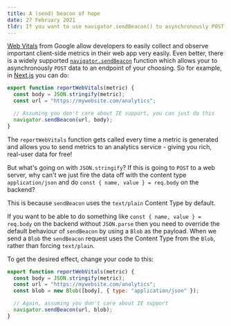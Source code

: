 ```yaml
---
title: A (send) beacon of hope
date: 27 February 2021
tldr: If you want to use navigator.sendBeacon() to asynchronously POST data to a web server, be aware of the restricted content type. You probably want to use a Blob in the payload.
---
```


[Web Vitals](https://web.dev/vitals/) from Google allow developers to easily collect and observe important client-side metrics in their web app very easily. Even better, there is a widely supported [`navigator.sendBeacon`](https://developer.mozilla.org/en-US/docs/Web/API/Navigator/sendBeacon) function which allows your to asynchronously `POST` data to an endpoint of your choosing. So for example, in [Next.js](https://nextjs.org/docs/advanced-features/measuring-performance) you can do:

```js
export function reportWebVitals(metric) {
  const body = JSON.stringify(metric);
  const url = "https://mywebsite.com/analytics";

  // Assuming you don't care about IE support, you can just do this
  navigator.sendBeacon(url, body);
}
```

The `reportWebVitals` function gets called every time a metric is generated and allows you to send metrics to an analytics service - giving you rich, real-user data for free!

But what's going on with `JSON.stringify`? If this is going to `POST` to a web server, why can't we just fire the data off with the content type `application/json` and do `const { name, value } = req.body` on the backend?

This is because `sendBeacon` uses the `text/plain` Content Type by default.

If you want to be able to do something like `const { name, value } = req.body` on the backend without `JSON.parse` then you need to override the default behaviour of `sendBeacon` by using a `Blob` as the payload. When we send a `Blob` the `sendBeacon` request uses the Content Type from the `Blob`, rather than forcing `text/plain`.

To get the desired effect, change your code to this:

```js
export function reportWebVitals(metric) {
  const body = JSON.stringify(metric);
  const url = "https://mywebsite.com/analytics";
  const blob = new Blob([body], { type: "application/json" });

  // Again, assuming you don't care about IE support
  navigator.sendBeacon(url, blob);
}
```
